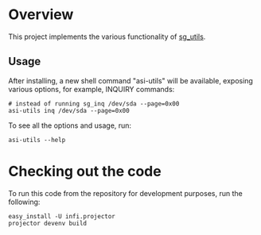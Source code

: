 Overview
========
This project implements the various functionality of [sg_utils](http://sg.danny.cz/sg/sg3_utils.html).

Usage
-----
After installing, a new shell command "asi-utils" will be available, exposing various options, for example, INQUIRY commands:

    # instead of running sg_inq /dev/sda --page=0x00
    asi-utils inq /dev/sda --page=0x00

To see all the options and usage, run:

    asi-utils --help

Checking out the code
=====================
To run this code from the repository for development purposes, run the following:

    easy_install -U infi.projector
    projector devenv build

